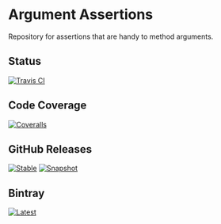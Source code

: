 # Argument Assertions

Repository for assertions that are handy to method arguments.

## Status
[![Travis CI](https://img.shields.io/travis/com/pedrocaleia/argument-assertions.svg?label=Travis%20CI)](https://travis-ci.com/pedrocaleia/argument-assertions)

## Code Coverage
[![Coveralls](https://img.shields.io/coveralls/github/pedrocaleia/argument-assertions.svg?label=Coveralls)](https://coveralls.io/github/pedrocaleia/argument-assertions?branch=master)

## GitHub Releases
[![Stable](https://img.shields.io/github/release/pedrocaleia/argument-assertions.svg?label=Stable&colorB=blue)](https://github.com/pedrocaleia/argument-assertions/releases/latest)
[![Snapshot](https://img.shields.io/github/release-pre/pedrocaleia/argument-assertions.svg?label=Snapshot&colorB=blue)](https://github.com/pedrocaleia/argument-assertions/releases/latest)

## Bintray
[![Latest](https://img.shields.io/badge/dynamic/json.svg?label=Latest&url=https%3A%2F%2Fapi.bintray.com%2Fpackages%2Fpedrocaleia%2Fmaven%2Fargument-assertions%2Fversions%2F_latest&query=name&colorB=blue&style=flat)](https://bintray.com/pedrocaleia/maven/argument-assertions)
